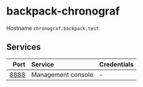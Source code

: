 # backpack-chronograf

Hostname `chronograf.backpack.test`

## Services

| Port | Service | Credentials
| ---: | :------ | :----------
| [8888](http://chronograf.backpack.test:8888) | Management console | -
